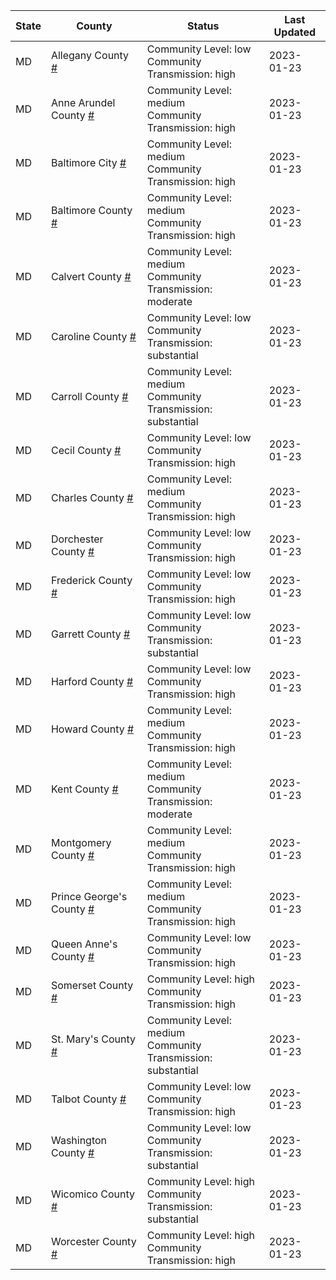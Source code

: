 State | County | Status | Last Updated
--- | --- | --- | --- 
MD | Allegany County <a href="#allegany_county">#</a> | <a name="allegany_county"></a>Community Level: low<br/>Community Transmission: high | 2023-01-23
MD | Anne Arundel County <a href="#anne_arundel_county">#</a> | <a name="anne_arundel_county"></a>Community Level: medium<br/>Community Transmission: high | 2023-01-23
MD | Baltimore City <a href="#baltimore_city">#</a> | <a name="baltimore_city"></a>Community Level: medium<br/>Community Transmission: high | 2023-01-23
MD | Baltimore County <a href="#baltimore_county">#</a> | <a name="baltimore_county"></a>Community Level: medium<br/>Community Transmission: high | 2023-01-23
MD | Calvert County <a href="#calvert_county">#</a> | <a name="calvert_county"></a>Community Level: medium<br/>Community Transmission: moderate | 2023-01-23
MD | Caroline County <a href="#caroline_county">#</a> | <a name="caroline_county"></a>Community Level: low<br/>Community Transmission: substantial | 2023-01-23
MD | Carroll County <a href="#carroll_county">#</a> | <a name="carroll_county"></a>Community Level: medium<br/>Community Transmission: substantial | 2023-01-23
MD | Cecil County <a href="#cecil_county">#</a> | <a name="cecil_county"></a>Community Level: low<br/>Community Transmission: high | 2023-01-23
MD | Charles County <a href="#charles_county">#</a> | <a name="charles_county"></a>Community Level: medium<br/>Community Transmission: high | 2023-01-23
MD | Dorchester County <a href="#dorchester_county">#</a> | <a name="dorchester_county"></a>Community Level: low<br/>Community Transmission: high | 2023-01-23
MD | Frederick County <a href="#frederick_county">#</a> | <a name="frederick_county"></a>Community Level: low<br/>Community Transmission: high | 2023-01-23
MD | Garrett County <a href="#garrett_county">#</a> | <a name="garrett_county"></a>Community Level: low<br/>Community Transmission: substantial | 2023-01-23
MD | Harford County <a href="#harford_county">#</a> | <a name="harford_county"></a>Community Level: low<br/>Community Transmission: high | 2023-01-23
MD | Howard County <a href="#howard_county">#</a> | <a name="howard_county"></a>Community Level: medium<br/>Community Transmission: high | 2023-01-23
MD | Kent County <a href="#kent_county">#</a> | <a name="kent_county"></a>Community Level: medium<br/>Community Transmission: moderate | 2023-01-23
MD | Montgomery County <a href="#montgomery_county">#</a> | <a name="montgomery_county"></a>Community Level: medium<br/>Community Transmission: high | 2023-01-23
MD | Prince George's County <a href="#prince_george's_county">#</a> | <a name="prince_george's_county"></a>Community Level: medium<br/>Community Transmission: high | 2023-01-23
MD | Queen Anne's County <a href="#queen_anne's_county">#</a> | <a name="queen_anne's_county"></a>Community Level: low<br/>Community Transmission: high | 2023-01-23
MD | Somerset County <a href="#somerset_county">#</a> | <a name="somerset_county"></a>Community Level: high<br/>Community Transmission: high | 2023-01-23
MD | St. Mary's County <a href="#st._mary's_county">#</a> | <a name="st._mary's_county"></a>Community Level: medium<br/>Community Transmission: substantial | 2023-01-23
MD | Talbot County <a href="#talbot_county">#</a> | <a name="talbot_county"></a>Community Level: low<br/>Community Transmission: high | 2023-01-23
MD | Washington County <a href="#washington_county">#</a> | <a name="washington_county"></a>Community Level: low<br/>Community Transmission: substantial | 2023-01-23
MD | Wicomico County <a href="#wicomico_county">#</a> | <a name="wicomico_county"></a>Community Level: high<br/>Community Transmission: substantial | 2023-01-23
MD | Worcester County <a href="#worcester_county">#</a> | <a name="worcester_county"></a>Community Level: high<br/>Community Transmission: high | 2023-01-23
